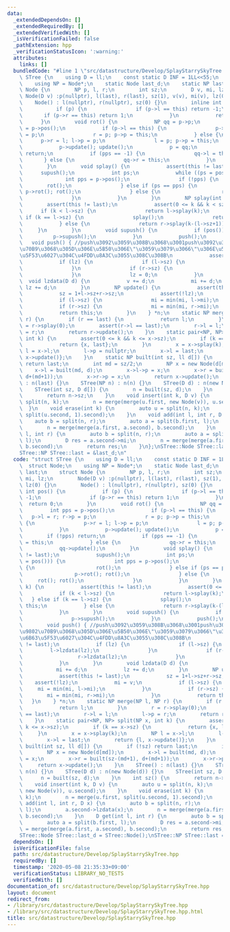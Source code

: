 ```yaml
---
data:
  _extendedDependsOn: []
  _extendedRequiredBy: []
  _extendedVerifiedWith: []
  _isVerificationFailed: false
  _pathExtension: hpp
  _verificationStatusIcon: ':warning:'
  attributes:
    links: []
  bundledCode: "#line 1 \"src/datastructure/Develop/SplayStarrySkyTree.hpp\"\nstruct\
    \ STree {\n    using D = ll;\n    const static D INF = 1LL<<55;\n    struct Node;\n\
    \    using NP = Node*;\n    static Node last_d;\n    static NP last;\n    struct\
    \ Node {\n        NP p, l, r;\n        int sz;\n        D v, mi, lz;\n       \
    \ Node(D v) :p(nullptr), l(last), r(last), sz(1), v(v), mi(v), lz(0) {}\n    \
    \    Node() : l(nullptr), r(nullptr), sz(0) {}\n        inline int pos() {\n \
    \           if (p) {\n                if (p->l == this) return -1;\n         \
    \       if (p->r == this) return 1;\n            }\n            return 0;\n  \
    \      }\n        void rot() {\n            NP qq = p->p;\n            int pps\
    \ = p->pos();\n            if (p->l == this) {\n                p->l = r; r->p\
    \ = p;\n                r = p; p->p = this;\n            } else {\n          \
    \      p->r = l; l->p = p;\n                l = p; p->p = this;\n            }\n\
    \            p->update(); update();\n            p = qq;\n            if (!pps)\
    \ return;\n            if (pps == -1) {\n                qq->l = this;\n     \
    \       } else {\n                qq->r = this;\n            }\n            qq->update();\n\
    \        }\n        void splay() {\n            assert(this != last);\n      \
    \      supush();\n            int ps;\n            while ((ps = pos())) {\n  \
    \              int pps = p->pos();\n                if (!pps) {\n            \
    \        rot();\n                } else if (ps == pps) {\n                   \
    \ p->rot(); rot();\n                } else {\n                    rot(); rot();\n\
    \                }\n            }\n        }\n        NP splay(int k) {\n    \
    \        assert(this != last);\n            assert(0 <= k && k < sz);\n      \
    \      if (k < l->sz) {\n                return l->splay(k);\n            } else\
    \ if (k == l->sz) {\n                splay();\n                return this;\n\
    \            } else {\n                return r->splay(k-(l->sz+1));\n       \
    \     }\n        }\n        void supush() {\n            if (pos()) {\n      \
    \          p->supush();\n            }\n            push();\n        }\n     \
    \   void push() { //push\u3092\u3059\u308B\u3068\u3001push\u3092\u3057\u305F\u9802\
    \u70B9\u3068\u305D\u306E\u5B50\u306E\"\u3059\u3079\u3066\"\u306E\u5024\u306E\u6B63\
    \u5F53\u6027\u304C\u4FDD\u8A3C\u3055\u308C\u308B\n            assert(this != last);\n\
    \            if (lz) {\n                if (l->sz) {\n                    l->lzdata(lz);\n\
    \                }\n                if (r->sz) {\n                    r->lzdata(lz);\n\
    \                }\n                lz = 0;\n            }\n        }\n      \
    \  void lzdata(D d) {\n            v += d;\n            mi += d;\n           \
    \ lz += d;\n        }\n        NP update() {\n            assert(this != last);\n\
    \            sz = 1+l->sz+r->sz;\n            assert(!lz);\n            mi = v;\n\
    \            if (l->sz) {\n                mi = min(mi, l->mi);\n            }\n\
    \            if (r->sz) {\n                mi = min(mi, r->mi);\n            }\n\
    \            return this;\n        }\n    } *n;\n    static NP merge(NP l, NP\
    \ r) {\n        if (r == last) {\n            return l;\n        }\n        r\
    \ = r->splay(0);\n        assert(r->l == last);\n        r->l = l;\n        l->p\
    \ = r;\n        return r->update();\n    }\n    static pair<NP, NP> split(NP x,\
    \ int k) {\n        assert(0 <= k && k <= x->sz);\n        if (k == x->sz) {\n\
    \            return {x, last};\n        }\n        x = x->splay(k);\n        NP\
    \ l = x->l;\n        l->p = nullptr;\n        x->l = last;\n        return {l,\
    \ x->update()};\n    }\n    static NP built(int sz, ll d[]) {\n        if (!sz)\
    \ return last;\n        int md = sz/2;\n        NP x = new Node(d[md]);\n    \
    \    x->l = built(md, d);\n        x->l->p = x;\n        x->r = built(sz-(md+1),\
    \ d+(md+1));\n        x->r->p = x;\n        return x->update();\n    }\n    STree()\
    \ : n(last) {}\n    STree(NP n) : n(n) {}\n    STree(D d) : n(new Node(d)) {}\n\
    \    STree(int sz, D d[]) {\n        n = built(sz, d);\n    }\n    int sz() {\n\
    \        return n->sz;\n    }\n    void insert(int k, D v) {\n        auto u =\
    \ split(n, k);\n        n = merge(merge(u.first, new Node(v)), u.second);\n  \
    \  }\n    void erase(int k) {\n        auto u = split(n, k);\n        n = merge(u.first,\
    \ split(u.second, 1).second);\n    }\n    void add(int l, int r, D x) {\n    \
    \    auto b = split(n, r);\n        auto a = split(b.first, l);\n        a.second->lzdata(x);\n\
    \        n = merge(merge(a.first, a.second), b.second);\n    }\n    D get(int\
    \ l, int r) {\n        auto b = split(n, r);\n        auto a = split(b.first,\
    \ l);\n        D res = a.second->mi;\n        n = merge(merge(a.first, a.second),\
    \ b.second);\n        return res;\n    }\n};\nSTree::Node STree::last_d = STree::Node();\n\
    STree::NP STree::last = &last_d;\n"
  code: "struct STree {\n    using D = ll;\n    const static D INF = 1LL<<55;\n  \
    \  struct Node;\n    using NP = Node*;\n    static Node last_d;\n    static NP\
    \ last;\n    struct Node {\n        NP p, l, r;\n        int sz;\n        D v,\
    \ mi, lz;\n        Node(D v) :p(nullptr), l(last), r(last), sz(1), v(v), mi(v),\
    \ lz(0) {}\n        Node() : l(nullptr), r(nullptr), sz(0) {}\n        inline\
    \ int pos() {\n            if (p) {\n                if (p->l == this) return\
    \ -1;\n                if (p->r == this) return 1;\n            }\n          \
    \  return 0;\n        }\n        void rot() {\n            NP qq = p->p;\n   \
    \         int pps = p->pos();\n            if (p->l == this) {\n             \
    \   p->l = r; r->p = p;\n                r = p; p->p = this;\n            } else\
    \ {\n                p->r = l; l->p = p;\n                l = p; p->p = this;\n\
    \            }\n            p->update(); update();\n            p = qq;\n    \
    \        if (!pps) return;\n            if (pps == -1) {\n                qq->l\
    \ = this;\n            } else {\n                qq->r = this;\n            }\n\
    \            qq->update();\n        }\n        void splay() {\n            assert(this\
    \ != last);\n            supush();\n            int ps;\n            while ((ps\
    \ = pos())) {\n                int pps = p->pos();\n                if (!pps)\
    \ {\n                    rot();\n                } else if (ps == pps) {\n   \
    \                 p->rot(); rot();\n                } else {\n               \
    \     rot(); rot();\n                }\n            }\n        }\n        NP splay(int\
    \ k) {\n            assert(this != last);\n            assert(0 <= k && k < sz);\n\
    \            if (k < l->sz) {\n                return l->splay(k);\n         \
    \   } else if (k == l->sz) {\n                splay();\n                return\
    \ this;\n            } else {\n                return r->splay(k-(l->sz+1));\n\
    \            }\n        }\n        void supush() {\n            if (pos()) {\n\
    \                p->supush();\n            }\n            push();\n        }\n\
    \        void push() { //push\u3092\u3059\u308B\u3068\u3001push\u3092\u3057\u305F\
    \u9802\u70B9\u3068\u305D\u306E\u5B50\u306E\"\u3059\u3079\u3066\"\u306E\u5024\u306E\
    \u6B63\u5F53\u6027\u304C\u4FDD\u8A3C\u3055\u308C\u308B\n            assert(this\
    \ != last);\n            if (lz) {\n                if (l->sz) {\n           \
    \         l->lzdata(lz);\n                }\n                if (r->sz) {\n  \
    \                  r->lzdata(lz);\n                }\n                lz = 0;\n\
    \            }\n        }\n        void lzdata(D d) {\n            v += d;\n \
    \           mi += d;\n            lz += d;\n        }\n        NP update() {\n\
    \            assert(this != last);\n            sz = 1+l->sz+r->sz;\n        \
    \    assert(!lz);\n            mi = v;\n            if (l->sz) {\n           \
    \     mi = min(mi, l->mi);\n            }\n            if (r->sz) {\n        \
    \        mi = min(mi, r->mi);\n            }\n            return this;\n     \
    \   }\n    } *n;\n    static NP merge(NP l, NP r) {\n        if (r == last) {\n\
    \            return l;\n        }\n        r = r->splay(0);\n        assert(r->l\
    \ == last);\n        r->l = l;\n        l->p = r;\n        return r->update();\n\
    \    }\n    static pair<NP, NP> split(NP x, int k) {\n        assert(0 <= k &&\
    \ k <= x->sz);\n        if (k == x->sz) {\n            return {x, last};\n   \
    \     }\n        x = x->splay(k);\n        NP l = x->l;\n        l->p = nullptr;\n\
    \        x->l = last;\n        return {l, x->update()};\n    }\n    static NP\
    \ built(int sz, ll d[]) {\n        if (!sz) return last;\n        int md = sz/2;\n\
    \        NP x = new Node(d[md]);\n        x->l = built(md, d);\n        x->l->p\
    \ = x;\n        x->r = built(sz-(md+1), d+(md+1));\n        x->r->p = x;\n   \
    \     return x->update();\n    }\n    STree() : n(last) {}\n    STree(NP n) :\
    \ n(n) {}\n    STree(D d) : n(new Node(d)) {}\n    STree(int sz, D d[]) {\n  \
    \      n = built(sz, d);\n    }\n    int sz() {\n        return n->sz;\n    }\n\
    \    void insert(int k, D v) {\n        auto u = split(n, k);\n        n = merge(merge(u.first,\
    \ new Node(v)), u.second);\n    }\n    void erase(int k) {\n        auto u = split(n,\
    \ k);\n        n = merge(u.first, split(u.second, 1).second);\n    }\n    void\
    \ add(int l, int r, D x) {\n        auto b = split(n, r);\n        auto a = split(b.first,\
    \ l);\n        a.second->lzdata(x);\n        n = merge(merge(a.first, a.second),\
    \ b.second);\n    }\n    D get(int l, int r) {\n        auto b = split(n, r);\n\
    \        auto a = split(b.first, l);\n        D res = a.second->mi;\n        n\
    \ = merge(merge(a.first, a.second), b.second);\n        return res;\n    }\n};\n\
    STree::Node STree::last_d = STree::Node();\nSTree::NP STree::last = &last_d;"
  dependsOn: []
  isVerificationFile: false
  path: src/datastructure/Develop/SplayStarrySkyTree.hpp
  requiredBy: []
  timestamp: '2020-05-08 21:35:33+09:00'
  verificationStatus: LIBRARY_NO_TESTS
  verifiedWith: []
documentation_of: src/datastructure/Develop/SplayStarrySkyTree.hpp
layout: document
redirect_from:
- /library/src/datastructure/Develop/SplayStarrySkyTree.hpp
- /library/src/datastructure/Develop/SplayStarrySkyTree.hpp.html
title: src/datastructure/Develop/SplayStarrySkyTree.hpp
---
```

